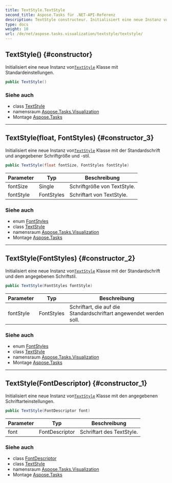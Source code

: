 ```yaml
---
title: TextStyle.TextStyle
second_title: Aspose.Tasks für .NET-API-Referenz
description: TextStyle constructeur. Initialisiert eine neue Instanz vonTextStyle Klasse mit Standardeinstellungen.
type: docs
weight: 10
url: /de/net/aspose.tasks.visualization/textstyle/textstyle/
---
```

## TextStyle() {#constructor}

Initialisiert eine neue Instanz von[`TextStyle`](../) Klasse mit Standardeinstellungen.

```csharp
public TextStyle()
```

### Siehe auch

* class [TextStyle](../)
* namensraum [Aspose.Tasks.Visualization](../../textstyle/)
* Montage [Aspose.Tasks](../../../)

---

## TextStyle(float, FontStyles) {#constructor_3}

Initialisiert eine neue Instanz von[`TextStyle`](../) Klasse mit der Standardschrift und angegebener Schriftgröße und -stil.

```csharp
public TextStyle(float fontSize, FontStyles fontStyle)
```

| Parameter | Typ | Beschreibung |
| --- | --- | --- |
| fontSize | Single | Schriftgröße von TextStyle. |
| fontStyle | FontStyles | Schriftart von TextStyle. |

### Siehe auch

* enum [FontStyles](../../fontstyles/)
* class [TextStyle](../)
* namensraum [Aspose.Tasks.Visualization](../../textstyle/)
* Montage [Aspose.Tasks](../../../)

---

## TextStyle(FontStyles) {#constructor_2}

Initialisiert eine neue Instanz von[`TextStyle`](../) Klasse mit der Standardschrift und dem angegebenen Schriftstil.

```csharp
public TextStyle(FontStyles fontStyle)
```

| Parameter | Typ | Beschreibung |
| --- | --- | --- |
| fontStyle | FontStyles | Schriftart, die auf die Standardschriftart angewendet werden soll. |

### Siehe auch

* enum [FontStyles](../../fontstyles/)
* class [TextStyle](../)
* namensraum [Aspose.Tasks.Visualization](../../textstyle/)
* Montage [Aspose.Tasks](../../../)

---

## TextStyle(FontDescriptor) {#constructor_1}

Initialisiert eine neue Instanz von[`TextStyle`](../) Klasse mit den angegebenen Schriftarteinstellungen.

```csharp
public TextStyle(FontDescriptor font)
```

| Parameter | Typ | Beschreibung |
| --- | --- | --- |
| font | FontDescriptor | Schriftart des TextStyle. |

### Siehe auch

* class [FontDescriptor](../../fontdescriptor/)
* class [TextStyle](../)
* namensraum [Aspose.Tasks.Visualization](../../textstyle/)
* Montage [Aspose.Tasks](../../../)


